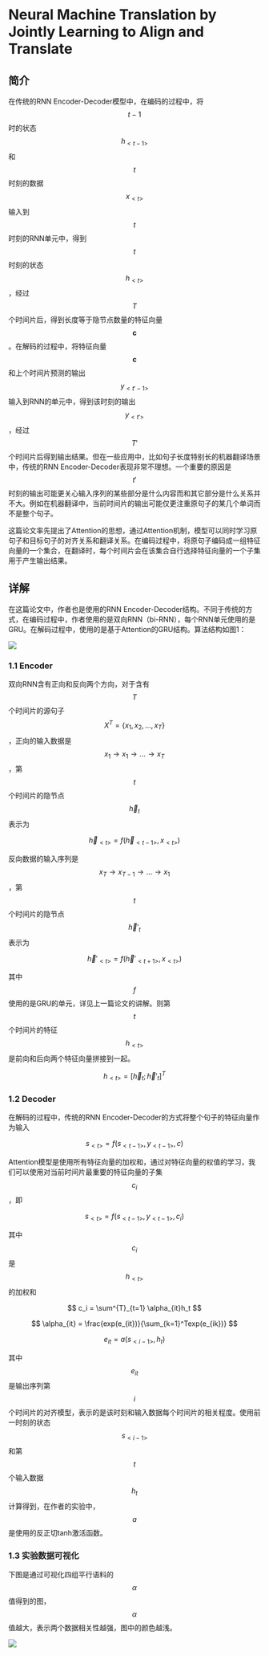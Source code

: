 # Neural Machine Translation by Jointly Learning to Align and Translate

## 简介

在传统的RNN Encoder-Decoder模型中，在编码的过程中，将$$t-1$$时的状态$$h_{<t-1>}$$和$$t$$时刻的数据$$x_{<t>}$$输入到$$t$$时刻的RNN单元中，得到$$t$$时刻的状态$$h_{<t>}$$，经过$$T$$个时间片后，得到长度等于隐节点数量的特征向量$$\mathbf{c}$$。在解码的过程中，将特征向量$$\mathbf{c}$$和上个时间片预测的输出$$y_{<t'-1>}$$输入到RNN的单元中，得到该时刻的输出$$y_{<t'>}$$，经过$$T'$$个时间片后得到输出结果。但在一些应用中，比如句子长度特别长的机器翻译场景中，传统的RNN Encoder-Decoder表现非常不理想。一个重要的原因是$$t'$$时刻的输出可能更关心输入序列的某些部分是什么内容而和其它部分是什么关系并不大。例如在机器翻译中，当前时间片的输出可能仅更注重原句子的某几个单词而不是整个句子。

这篇论文率先提出了Attention的思想，通过Attention机制，模型可以同时学习原句子和目标句子的对齐关系和翻译关系。在编码过程中，将原句子编码成一组特征向量的一个集合，在翻译时，每个时间片会在该集合自行选择特征向量的一个子集用于产生输出结果。

## 详解

在这篇论文中，作者也是使用的RNN Encoder-Decoder结构。不同于传统的方式，在编码过程中，作者使用的是双向RNN（bi-RNN），每个RNN单元使用的是GRU。在解码过程中，使用的是基于Attention的GRU结构。算法结构如图1：

![](../.gitbook/assets/Attention_1.png)

### 1.1 Encoder

双向RNN含有正向和反向两个方向，对于含有$$T$$个时间片的源句子$$X^T = \{x_1, x_2, ..., x_T\}$$，正向的输入数据是$$x_1 \rightarrow x_1 \rightarrow ... \rightarrow x_T$$，第$$t$$个时间片的隐节点$$\vec{h}_t$$表示为

$$
\vec{h}_{<t>} = f(\vec{h}_{<t-1>}, x_{<t>})
$$

反向数据的输入序列是$$x_T \rightarrow x_{T-1} \rightarrow ... \rightarrow x_1$$，第$$t$$个时间片的隐节点$$\vec{h}'_t$$表示为

$$
\vec{h}'_{<t>} = f(\vec{h}'_{<t+1>}, x_{<t>})
$$

其中$$f$$使用的是GRU的单元，详见上一篇论文的讲解。则第$$t$$个时间片的特征$$h_{<t>}$$是前向和后向两个特征向量拼接到一起。

$$
h_{<t>} = [\vec{h}_t; \vec{h}'_t]^T
$$

### 1.2 Decoder

在解码的过程中，传统的RNN Encoder-Decoder的方式将整个句子的特征向量作为输入

$$
s_{<t>} = f(s_{<t-1>}, y_{<t-1>}, c)
$$

Attention模型是使用所有特征向量的加权和，通过对特征向量的权值的学习，我们可以使用对当前时间片最重要的特征向量的子集$$c_i$$，即

$$
s_{<t>} = f(s_{<t-1>}, y_{<t-1>}, c_i)
$$

其中$$c_i$$是$$h_{<t>}$$的加权和

$$
c_i = \sum^{T}_{t=1} \alpha_{it}h_t
$$

$$
\alpha_{it} = \frac{exp(e_{it})}{\sum_{k=1}^Texp(e_{ik})}
$$

$$
e_{it} = a(s_{<i-1>}, h_t)
$$

其中$$e_{it}$$是输出序列第$$i$$个时间片的对齐模型，表示的是该时刻和输入数据每个时间片的相关程度。使用前一时刻的状态$$s_{<i-1>}$$和第$$t$$个输入数据$$h_t$$计算得到，在作者的实验中，$$a$$是使用的反正切tanh激活函数。

### 1.3 实验数据可视化

下图是通过可视化四组平行语料的$$\alpha$$值得到的图，$$\alpha$$值越大，表示两个数据相关性越强，图中的颜色越浅。

![](../.gitbook/assets/Attention_2.png)

